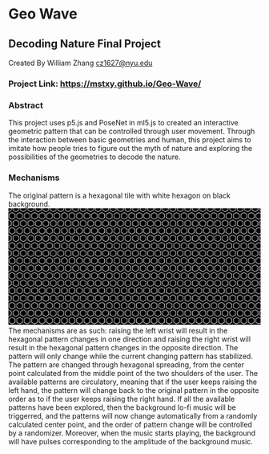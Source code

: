 # Geo Wave
## Decoding Nature Final Project
Created By William Zhang [cz1627@nyu.edu](cz1627@nyu.edu)

### Project Link: https://mstxy.github.io/Geo-Wave/

### Abstract 
This project uses p5.js and PoseNet in ml5.js to created an interactive geometric pattern that can be controlled through user movement. Through the interaction between basic geometries and human, this project aims to imitate how people tries to figure out the myth of nature and exploring the possibilities of the geometries to decode the nature. 

### Mechanisms
The original pattern is a hexagonal tile with white hexagon on black background. 
![pattern_0](doc/pattern_0.png)
The mechanisms are as such: raising the left wrist will result in the hexagonal pattern changes in one direction and raising the right wrist will result in the hexagonal pattern changes in the opposite direction. The pattern will only change while the current changing pattern has stabilized. The pattern are changed through hexagonal spreading, from the center point calculated from the middle point of the two shoulders of the user. The available patterns are circulatory, meaning that if the user keeps raising the left hand, the pattern will change back to the original pattern in the opposite order as to if the user keeps raising the right hand. If all the available patterns have been explored, then the background lo-fi music will be triggerred, and the patterns will now change automatically from a randomly calculated center point, and the order of pattern change will be controlled by a randomizer. Moreover, when the music starts playing, the background will have pulses corresponding to the amplitude of the background music.



